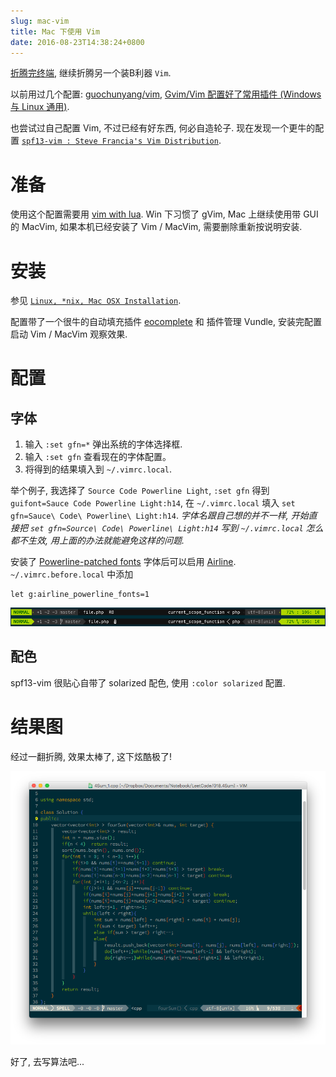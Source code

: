```yaml
---
slug: mac-vim
title: Mac 下使用 Vim
date: 2016-08-23T14:38:24+0800
---
```

[折腾完终端](/技术/2016/08/23/mac-terminal.html), 继续折腾另一个装B利器 `Vim`.

以前用过几个配置: [guochunyang/vim](https://github.com/guochunyang/vim), [Gvim/Vim 配置好了常用插件 (Windows 与 Linux 通用)](http://www.oschina.net/code/snippet_574132_13357).

也尝试过自己配置 Vim, 不过已经有好东西, 何必自造轮子. 现在发现一个更牛的配置 [`spf13-vim : Steve Francia's Vim Distribution`](https://github.com/spf13/spf13-vim).

# 准备

使用这个配置需要用 [vim with lua](https://github.com/Shougo/neocomplete.vim#requirements). Win 下习惯了 gVim, Mac 上继续使用带 GUI 的 MacVim, 如果本机已经安装了 Vim / MacVim, 需要删除重新按说明安装.

# 安装

参见 [`Linux, *nix, Mac OSX Installation`](https://github.com/spf13/spf13-vim#linux-nix-mac-osx-installation).

配置带了一个很牛的自动填充插件 [eocomplete](https://github.com/Shougo/neocomplete.vim) 和 插件管理 Vundle, 安装完配置启动 Vim / MacVim 观察效果.

# 配置

## 字体

1. 输入 `:set gfn=*` 弹出系统的字体选择框.
2. 输入 `:set gfn` 查看现在的字体配置。
3. 将得到的结果填入到 `~/.vimrc.local`.

举个例子, 我选择了 `Source Code Powerline Light`, `:set gfn` 得到 `guifont=Sauce Code Powerline Light:h14`, 在 `~/.vimrc.local` 填入 `set gfn=Sauce\ Code\ Powerline\ Light:h14`. *字体名跟自己想的并不一样, 开始直接把 `set gfn=Source\ Code\ Powerline\ Light:h14` 写到 `~/.vimrc.local` 怎么都不生效, 用上面的办法就能避免这样的问题.*

安装了 [Powerline-patched fonts](https://github.com/powerline/fonts) 字体后可以启用 [Airline](https://github.com/spf13/spf13-vim#airline). `~/.vimrc.before.local` 中添加

```shell
let g:airline_powerline_fonts=1
```

![Vim with Airline](/img/posts/2016-08-23-mac-vim/airline.png "Vim with Airline")

## 配色

spf13-vim 很贴心自带了 solarized 配色, 使用 `:color solarized` 配置.

# 结果图

经过一翻折腾, 效果太棒了, 这下炫酷极了!

![MacVim](/img/posts/2016-08-23-mac-vim/mac-vim.png "MacVim")

好了, 去写算法吧...
